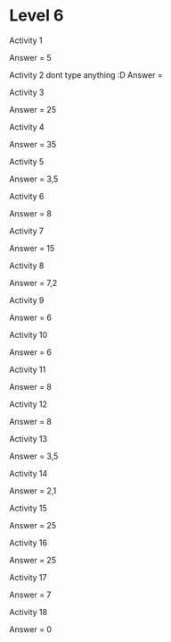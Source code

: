 # Level 6

Activity 1

Answer = 5

Activity 2 
dont type anything :D
Answer = 

Activity 3

Answer = 25

Activity 4

Answer = 35

Activity 5

Answer = 3,5

Activity 6

Answer = 8

Activity 7

Answer = 15

Activity 8

Answer = 7,2

Activity 9

Answer = 6

Activity 10

Answer = 6

Activity 11

Answer = 8

Activity 12

Answer = 8

Activity 13

Answer = 3,5

Activity 14

Answer = 2,1

Activity 15

Answer = 25

Activity 16

Answer = 25

Activity 17

Answer = 7

Activity 18

Answer = 0
